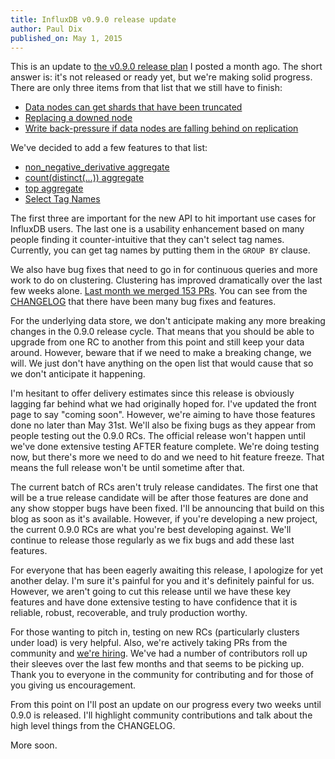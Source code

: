 ```yaml
---
title: InfluxDB v0.9.0 release update
author: Paul Dix
published_on: May 1, 2015
---
```


This is an update to [the v0.9.0 release plan](/blog/2015/04/01/InfluxDB-v0_9_0-release-plan.html) I posted a month ago. The short answer is: it's not released or ready yet, but we're making solid progress. There are only three items from that list that we still have to finish:

* [Data nodes can get shards that have been truncated](https://github.com/influxdb/influxdb/issues/1948)
* [Replacing a downed node](https://github.com/influxdb/influxdb/issues/1472)
* [Write back-pressure if data nodes are falling behind on replication](https://github.com/influxdb/influxdb/issues/1946)

We've decided to add a few features to that list:

* [non\_negative\_derivative aggregate](https://github.com/influxdb/influxdb/issues/1477)
* [count(distinct(...)) aggregate](https://github.com/influxdb/influxdb/issues/1891)
* [top aggregate](https://github.com/influxdb/influxdb/issues/1821)
* [Select Tag Names](https://github.com/influxdb/influxdb/issues/1989)

The first three are important for the new API to hit important use cases for InfluxDB users. The last one is a usability enhancement based on many people finding it counter-intuitive that they can't select tag names. Currently, you can get tag names by putting them in the `GROUP BY` clause.

We also have bug fixes that need to go in for continuous queries and more work to do on clustering. Clustering has improved dramatically over the last few weeks alone. [Last month we merged 153 PRs](https://github.com/influxdb/influxdb/pulls?utf8=%E2%9C%93&q=is%3Apr+merged%3A%222015-03-31+..+2015-05-01%22+). You can see from the [CHANGELOG](https://github.com/influxdb/influxdb/blob/master/CHANGELOG.md) that there have been many bug fixes and features.

For the underlying data store, we don't anticipate making any more breaking changes in the 0.9.0 release cycle. That means that you should be able to upgrade from one RC to another from this point and still keep your data around. However, beware that if we need to make a breaking change, we will. We just don't have anything on the open list that would cause that so we don't anticipate it happening.

I'm hesitant to offer delivery estimates since this release is obviously lagging far behind what we had originally hoped for. I've updated the front page to say "coming soon". However, we're aiming to have those features done no later than May 31st. We'll also be fixing bugs as they appear from people testing out the 0.9.0 RCs. The official release won't happen until we've done extensive testing AFTER feature complete. We're doing testing now, but there's more we need to do and we need to hit feature freeze. That means the full release won't be until sometime after that.

The current batch of RCs aren't truly release candidates. The first one that will be a true release candidate will be after those features are done and any show stopper bugs have been fixed. I'll be announcing that build on this blog as soon as it's available. However, if you're developing a new project, the current 0.9.0 RCs are what you're best developing against. We'll continue to release those regularly as we fix bugs and add these last features.

For everyone that has been eagerly awaiting this release, I apologize for yet another delay. I'm sure it's painful for you and it's definitely painful for us. However, we aren't going to cut this release until we have these key features and have done extensive testing to have confidence that it is reliable, robust, recoverable, and truly production worthy.

For those wanting to pitch in, testing on new RCs (particularly clusters under load) is very helpful. Also, we're actively taking PRs from the community and [we're hiring](https://jobs.lever.co/influxdb). We've had a number of contributors roll up their sleeves over the last few months and that seems to be picking up. Thank you to everyone in the community for contributing and for those of you giving us encouragement.

From this point on I'll post an update on our progress every two weeks until 0.9.0 is released. I'll highlight community contributions and talk about the high level things from the CHANGELOG.

More soon.